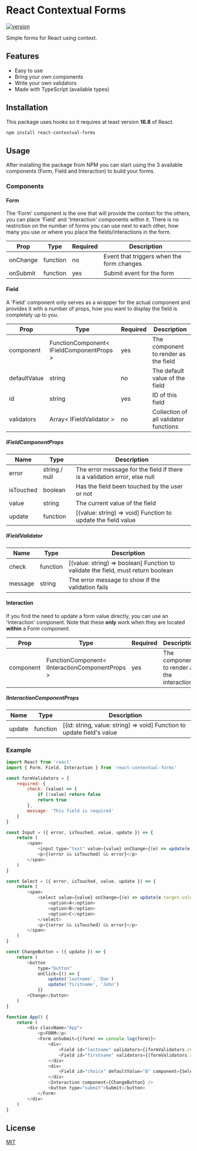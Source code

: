 React Contextual Forms
=========================

[![version](https://img.shields.io/github/package-json/v/sandermaas/react-contextual-forms?style=flat-square)](https://github.com/sandermaas/react-contextual-form)

Simple forms for React using context.

## Features

- Easy to use
- Bring your own components
- Write your own validators
- Made with TypeScript (available types)

## Installation

This package uses hooks so it requires at least version **16.8** of React. 

```bash
npm install react-contextual-forms
```

## Usage

After installing the package from NPM you can start using the 3 available components (Form, Field and Interaction) to build your forms. 

### Components

#### Form

The 'Form' component is the one that will provide the context for the others, you can place 'Field' and 'Interaction' components within it. There is no restriction on the number of forms you can use next to each other, how many you use or where you place the fields/interactions in the form.

| Prop     | Type     | Required | Description                               |
| -------- | -------- | -------- | ----------------------------------------- |
| onChange | function | no       | Event that triggers when the form changes |
| onSubmit | function | yes      | Submit event for the form                 |

#### Field

A 'Field' component only serves as a wrapper for the actual component and provides it with a number of props, how you want to display the field is completely up to you.

| Prop          | Type                                      | Required | Description                           |
| ------------- | ----------------------------------------- | -------- | ------------------------------------- |
| component     | FunctionComponent< IFieldComponentProps > | yes      | The component to render as the field  |
| defaultValue  | string                                    | no       | The default value of the field        |
| id            | string                                    | yes      | ID of this field                      |
| validators    | Array< IFieldValidator >                  | no       | Collection of all validator functions |

##### IFieldComponentProps

| Name      | Type          | Description                                                               |
| --------- | ------------- | ------------------------------------------------------------------------- |
| error     | string / null | The error message for the field if there is a validation error, else null | 
| isTouched | boolean       | Has the field been touched by the user or not                             |
| value     | string        | The current value of the field                                            |
| update    | function      | [(value: string) => void] Function to update the field value              |

##### IFieldValidator

| Name    | Type     | Description                                                                      |
| ------- | -------- | -------------------------------------------------------------------------------- |
| check   | function | [(value: string) => boolean] Function to validate the field, must return boolean |
| message | string   | The error message to show if the validation fails                                |

#### Interaction

If you find the need to update a form value directly, you can use an 'Interaction' component. Note that these **only** work when they are located **within** a Form component.

| Prop      | Type                                            | Required | Description                                |
| --------- | ----------------------------------------------- | -------- | ------------------------------------------ |
| component | FunctionComponent< IInteractionComponentProps > | yes      | The component to render as the interaction |

##### IInteractionComponentProps

| Name   | Type     | Description                                                            |
| ------ | -------- | ---------------------------------------------------------------------- |
| update | function | [(id: string, value: string) => void] Function to update field's value |

### Example

```javascript
import React from 'react'
import { Form, Field, Interaction } from 'react-contextual-forms'

const formValidators = {
    required: {
        check: (value) => {  
            if (!value) return false
            return true
        },
        message: 'This field is required'
    }
}

const Input = ({ error, isTouched, value, update }) => {
    return (
        <span>
            <input type="text" value={value} onChange={(e) => update(e.target.value)} />
            <p>{(error && isTouched) && error}</p>
        </span>
    )
}

const Select = ({ error, isTouched, value, update }) => {
    return (
        <span>
            <select value={value} onChange={(e) => update(e.target.value)}>
                <option>A</option>
                <option>B</option>
                <option>C</option>
            </select>
            <p>{(error && isTouched) && error}</p>
        </span>
    )
}

const ChangeButton = ({ update }) => {
    return (
        <button 
            type="button" 
            onClick={() => { 
                update('lastname', 'Doe')
                update('firstname', 'John')
            }}
        >Change</button>
    )
}

function App() {
    return (
        <div className="App">
            <p>FORM</p>
            <Form onSubmit={(form) => console.log(form)}>
                <div>
                    <Field id="lastname" validators={[formValidators.required]} component={Input} />
                    <Field id="firstname" validators={[formValidators.required]} component={Input} />
                </div>
                <div>
                    <Field id="choice" defaultValue="B" component={Select} />
                </div>
                <Interaction component={ChangeButton} />
                <button type="submit">Submit</button>
            </Form>
        </div>
    )
}
```

## License

[MIT](LICENSE)